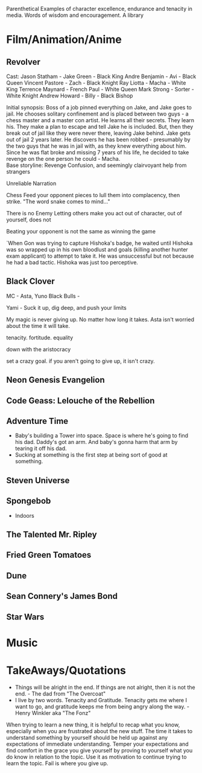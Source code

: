 Parenthetical Examples of character excellence, endurance and tenacity in media. Words of wisdom and encouragement. A library

# Film/Animation/Anime
## Revolver
Cast:
Jason Statham - Jake Green - Black King
Andre Benjamin - Avi - Black Queen
Vincent Pastore - Zach - Black Knight
Ray Liotta - Macha - White King
Terrence Maynard - French Paul - White Queen
Mark Strong - Sorter - White Knight
Andrew Howard - Billy - Black Bishop

Initial synopsis: Boss of a job pinned everything on Jake, and Jake goes to jail. He chooses solitary confinement and is placed between two guys - a chess master and a master con artist. He learns all their secrets. They learn his. They make a plan to escape and tell Jake he is included. But, then they break out of jail like they were never there, leaving Jake behind. Jake gets out of jail 2 years later. He discovers he has been robbed - presumably by the two guys that he was in jail with, as they knew everything about him. Since he was flat broke and missing 7 years of his life, he decided to take revenge on the one person he could - Macha.   
Base storyline: Revenge
Confusion, and seemingly clairvoyant help from strangers


Unreliable Narration

Chess
Feed your opponent pieces to lull them into complacency, then strike. "The word snake comes to mind..."

There is no Enemy
Letting others make you act out of character, out of yourself, does not 

Beating your opponent is not the same as winning the game

`When Gon was trying to capture Hishoka's badge, he waited until Hishoka was so wrapped up in his own bloodlust and goals (killing another hunter exam applicant) to attempt to take it. He was unsuccessful but not because he had a bad tactic. Hishoka was just too perceptive. 


## Black Clover
MC - Asta, Yuno
Black Bulls - 

Yami - Suck it up, dig deep, and push your limits


My magic is never giving up. No matter how long it takes. Asta isn't worried about the time it will take. 

tenacity. fortitude. equality

down with the aristocracy

set a crazy goal. if you aren't going to give up, it isn't crazy. 

## Neon Genesis Evangelion

## Code Geass: Lelouche of the Rebellion

## Adventure Time
- Baby's building a Tower into space. Space is where he's going to find his dad. Daddy's got an arm. And baby's gonna harm that arm by tearing it off his dad.
- Sucking at something is the first step at being sort of good at something. 


## Steven Universe

## Spongebob
- Indoors
## The Talented Mr. Ripley

## Fried Green Tomatoes

## Dune

## Sean Connery's James Bond

## Star Wars

# Music


# TakeAways/Quotations
- Things will be alright in the end. If things are not alright, then it is not the end. - The dad from "The Overcoat"
- I live by two words. Tenacity and Gratitude. Tenacity gets me where I want to go, and gratitude keeps me from being angry along the way. - Henry Winkler aka "The Fonz"


When trying to learn a new thing, it is helpful to recap what you know, especially when you are frustrated about the new stuff. The time it takes to understand something by yourself should be held up against any expectations of immediate understanding. Temper your expectations and find comfort in the grace you give yourself by proving to yourself what you do know in relation to the topic. Use it as motivation to continue trying to learn the topic. Fail is where you give up. 